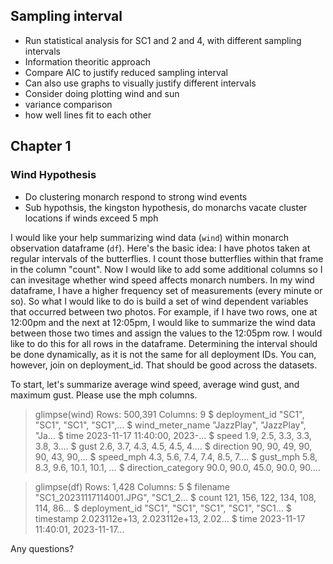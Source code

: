 ## Sampling interval
- Run statistical analysis for SC1 and 2 and 4, with different sampling intervals
- Information theoritic approach
- Compare AIC to justify reduced sampling interval
- Can also use graphs to visually justify different intervals
- Consider doing plotting wind and sun
- variance comparison
- how well lines fit to each other

## Chapter 1
### Wind Hypothesis
- Do clustering monarch respond to strong wind events
- Sub hypothsis, the kingston hypothesis, do monarchs vacate cluster locations if winds exceed 5 mph



I would like your help summarizing wind data (`wind`) within monarch observation dataframe (`df`). Here's the basic idea: I have photos taken at regular intervals of the butterflies. I count those butterflies within that frame in the column "count". Now I would like to add some additional columns so I can invesitage whether wind speed affects monarch numbers. In my wind dataframe, I have a higher frequency set of measurements (every minute or so). So what I would like to do is build a set of wind dependent variables that occurred between two photos. For example, if I have two rows, one at 12:00pm and the next at 12:05pm, I would like to summarize the wind data between those two times and assign the values to the 12:05pm row. I would like to do this for all rows in the dataframe. Determining the interval should be done dynamically, as it is not the same for all deployment IDs. You can, however, join on deployment_id. That should be good across the datasets. 

To start, let's summarize average wind speed, average wind gust, and maximum gust. Please use the mph columns. 

> glimpse(wind)
Rows: 500,391
Columns: 9
$ deployment_id      <chr> "SC1", "SC1", "SC1", "SC1",…
$ wind_meter_name    <chr> "JazzPlay", "JazzPlay", "Ja…
$ time               <dttm> 2023-11-17 11:40:00, 2023-…
$ speed              <dbl> 1.9, 2.5, 3.3, 3.3, 3.8, 3.…
$ gust               <dbl> 2.6, 3.7, 4.3, 4.5, 4.5, 4.…
$ direction          <dbl> 90, 90, 49, 90, 90, 43, 90,…
$ speed_mph          <dbl> 4.3, 5.6, 7.4, 7.4, 8.5, 7.…
$ gust_mph           <dbl> 5.8, 8.3, 9.6, 10.1, 10.1, …
$ direction_category <dbl> 90.0, 90.0, 45.0, 90.0, 90.…

> glimpse(df)
Rows: 1,428
Columns: 5
$ filename      <chr> "SC1_20231117114001.JPG", "SC1_2…
$ count         <dbl> 121, 156, 122, 134, 108, 114, 86…
$ deployment_id <chr> "SC1", "SC1", "SC1", "SC1", "SC1…
$ timestamp     <dbl> 2.023112e+13, 2.023112e+13, 2.02…
$ time          <dttm> 2023-11-17 11:40:01, 2023-11-17…

Any questions?
